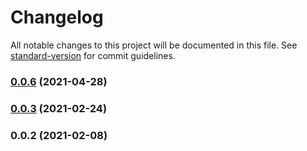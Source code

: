 # Changelog

All notable changes to this project will be documented in this file. See [standard-version](https://github.com/conventional-changelog/standard-version) for commit guidelines.

### [0.0.6](https://github.com/getnacelle/nacelle-sanity-plugin-pim-linker/compare/v0.0.3...v0.0.6) (2021-04-28)

### [0.0.3](https://github.com/getnacelle/nacelle-sanity-plugin-pim-linker/compare/v0.0.2...v0.0.3) (2021-02-24)

### 0.0.2 (2021-02-08)
